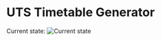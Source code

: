 UTS Timetable Generator
=======================
Current state:
![Current state](http://i.imgur.com/Bgies6n.png)
